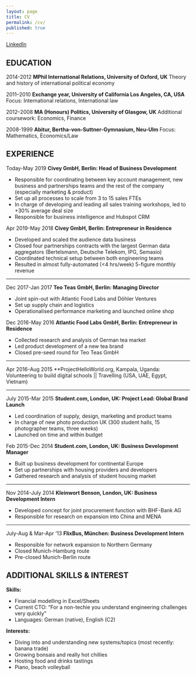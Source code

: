 ```yaml
---
layout: page
title: CV
permalink: /cv/
published: true
---
```

[LinkedIn](https://www.linkedin.com/in/felix-huesken-09430446/)

## EDUCATION
2014-2012				**MPhil International Relations, University of Oxford, UK**
						Theory and history of international political economy

2011–2010 				**Exchange year, University of California Los Angeles, CA, USA**
						Focus: International relations, International law

2012–2008				**MA (Honours) Politics, University of Glasgow, UK**
						Additional coursework: Economics, Finance

2008-1999				**Abitur, Bertha-von-Suttner-Gymnasium, Neu-Ulm**
						Focus: Mathematics, Economics/Law

## EXPERIENCE
Today-May 2019			**Civey GmbH, Berlin: Head of Business Development**

- Responsible for coordinating between key account management, new business and partnerships teams and the rest of the company (especially marketing & product)
- Set up all processes to scale from 3 to 15 sales FTEs
- In charge of developing and leading all sales training workshops, led to +30% average deal size
- Responsible for business intelligence and Hubspot CRM

Apr 2019-May 2018		**Civey GmbH, Berlin: Entrepreneur in Residence**
	
- Developed and scaled the audience data business
- Closed four partnerships contracts with the largest German data aggregators (Bertelsmann, Deutsche Telekom, IPG, Semasio)
- Coordinated technical setup between both engineering teams
- Resulted in almost fully-automated (<4 hrs/week) 5-figure monthly revenue

---

Dec 2017-Jan 2017		**Teo Teas GmbH, Berlin: Managing Director**
	
- Joint spin-out with Atlantic Food Labs and Döhler Ventures
- Set up supply chain and logistics
- Operationalised performance marketing and launched online shop

Dec 2016-May 2016	 	**Atlantic Food Labs GmbH, Berlin: Entrepreneur in Residence**
	
- Collected research and analysis of German tea market
- Led product development of a new tea brand
- Closed pre-seed round for Teo Teas GmbH

---

Apr 2016-Aug 2015		**ProjectHelloWorld.org, Kampala, Uganda: Volunteering to build digital schools || Travelling (USA, UAE, Egypt, Vietnam)

---

July 2015-Mar 2015		**Student.com, London, UK: Project Lead: Global Brand Launch**
	
- Led coordination of supply, design, marketing and product teams
- In charge of new photo production UK (300 student halls, 15 photographer teams, three weeks)
- Launched on time and within budget

Feb 2015-Dec 2014		**Student.com, London, UK: Business Development Manager**
	
- Built up business development for continental Europe
- Set up partnerships with housing providers and developers
- Gathered research and analysis of student housing market 

---

Nov 2014-July 2014		**Kleinwort Benson, London, UK: Business Development Intern**
	
- Developed concept for joint procurement function with BHF-Bank AG
- Responsible for research on expansion into China and MENA

---

July-Aug & Mar-Apr ‘13	**FlixBus, München: Business Development Intern**
	
- Responsible for network expansion to Northern Germany
- Closed Munich-Hamburg route
- Pre-closed Munich-Berlin route

## ADDITIONAL SKILLS & INTEREST
**Skills:**
- Financial modelling in Excel/Sheets
- Current CTO: “For a non-techie you understand engineering challenges very quickly”
- Languages: German (native), English (C2)

**Interests:**
- Diving into and understanding new systems/topics (most recently: banana trade)
- Growing bonsais and really hot chillies
- Hosting food and drinks tastings 
- Piano, beach volleyball
